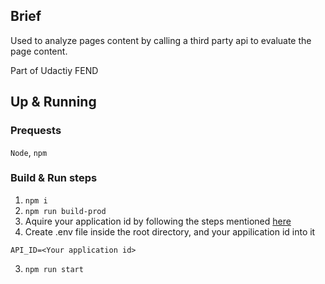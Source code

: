 ## Brief 
Used to analyze pages content by calling a third party api to evaluate the page content.

Part of Udactiy FEND

## Up & Running


### Prequests
`Node`, `npm`

### Build & Run steps
1. `npm i`
2. `npm run build-prod`
3. Aquire your application id by following the steps mentioned [here](https://www.meaningcloud.com/solutions/text-analytics)
4. Create .env file inside the root directory, and your appilication id into it
```
API_ID=<Your application id>
```
3. `npm run start`

